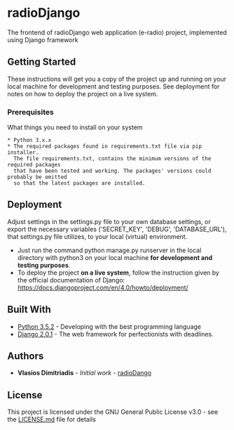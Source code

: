 # radioDjango
The frontend of radioDjango web application (e-radio) project, implemented using Django framework

## Getting Started

These instructions will get you a copy of the project up and running on your local machine for development and testing purposes. See deployment for notes on how to deploy the project on a live system.

### Prerequisites

What things you need to install on your system

```
* Python 3.x.x
* The required packages found in requirements.txt file via pip installer. 
  The file requirements.txt, contains the minimum versions of the required packages 
  that have been tested and working. The packages' versions could probably be omitted
  so that the latest packages are installed.
```

## Deployment

Adjust settings in the settings.py file to your own database settings, or export the necessary variables ('SECRET_KEY', 'DEBUG', 'DATABASE_URL'), that settings.py file utilizes, to your local (virtual) environment.

* Just run the command python manage.py runserver in the local directory with python3 on your local machine **for development and testing purposes**.
* To deploy the project **on a live system**, follow the instruction given by the official documentation of Django: https://docs.djangoproject.com/en/4.0/howto/deployment/ 

## Built With

* [Python 3.5.2](https://www.python.org/) - Developing with the best programming language
* [Django 2.0.1](https://www.djangoproject.com/) - The web framework for perfectionists with deadlines.

## Authors

* **Vlasios Dimitriadis** - *Initial work* - [radioDango](https://github.com/bdimitriadis/radioDjango)


## License

This project is licensed under the GNU General Public License v3.0 - see the [LICENSE.md](LICENSE.md) file for details
